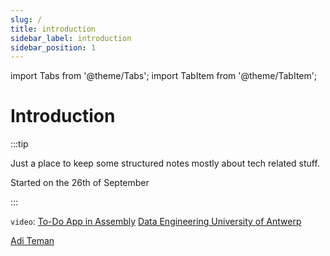 ```yaml
---
slug: /
title: introduction
sidebar_label: introduction
sidebar_position: 1
---
```


import Tabs from '@theme/Tabs';
import TabItem from '@theme/TabItem';

# Introduction

:::tip

Just a place to keep some structured notes mostly about tech related stuff.

Started on the 26th of September

:::

<!-- <Tabs>
	<TabItem value="Databases" lable="Databases">
		[Vorlesung Datenbanken](https://www.youtube.com/playlist?list=PLl5bHUbZDk9X4LOp-oJCD0KUlx1S33mlr)

		[CMU Intro to DBMS](https://www.youtube.com/playlist?list=PLSE8ODhjZXjaKScG3l0nuOiDTTqpfnWFf)
	</TabItem>
	<TabItem value="Low Level" lable="Low Level">
		/os/kernel/
	</TabItem>
	<TabItem value="art" lable="art">
		Test3
	</TabItem>
</Tabs> -->

`video`: [To-Do App in Assembly](https://www.youtube.com/watch?v=WnBXLmKk_qw)
[Data Engineering University of Antwerp](https://www.youtube.com/playlist?list=PLbiJKrXiiH5srEUZcXoicNhMaqKgKHlTJ)

[Adi Teman](https://www.youtube.com/@AdiTeman/playlists)

